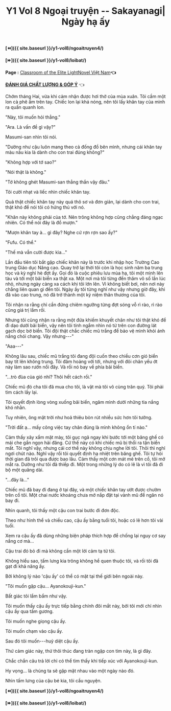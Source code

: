 ﻿---
layout: post
title: Y1 Vol 8 Ngoại truyện -- Sakayanagi| Ngày hạ ấy
permalink: /y1-vol8/ngoaitruyen5/
---

**[⏪]({{ site.baseurl }}/y1-vol8/ngoaitruyen4/)**

**[⏩]({{ site.baseurl }}/y1-vol8/loibat/)**

**Page :** [Classroom of the Elite LightNovel Việt Nam](http://facebook.com/Classroom.of.the.Elite.VN)**👈**

[**ĐÁNH GIÁ CHẤT LƯỢNG & GÓP Ý**](https://bit.ly/danhgiagopy) 👈

Chớm tháng Hai, vừa khi cảm nhận được hơi thở của mùa xuân. Tôi cầm một lon cà phê ấm trên tay. Chiếc lon lại khá nóng, nên tôi lấy khăn tay của mình ra quấn quanh lon.

\"Này, tôi muốn hỏi thẳng.\"

\"Ara. Là vấn đề gì vậy?\"

Masumi-san nhìn tôi nói.

\"Dường như cậu luôn mang theo cả đống đồ bên mình, nhưng cái khăn tay màu nâu kia là dành cho con trai đúng không?\"

\"Không hợp với tớ sao?\"

\"Nói thật là không.\"

\"Tớ không ghét Masumi-san thẳng thắn vậy đâu.\"

Tôi cười nhạt và liếc nhìn chiếc khăn tay.

Quả thật chiếc khăn tay này quá thô sơ và đơn giản, lại dành cho con trai, thật khó để nói tôi có hứng thú với nó.

\"Khăn này không phải của tớ. Nên trông không hợp cũng chẳng đáng ngạc nhiên. Có thể nói đây là đồ mượn.\"

\"Mượn khăn tay à... gì đây? Nghe cứ rợn rợn sao ấy?\"

\"Fufu. Có thể.\"

\"Thế mà vẫn cười được kìa...\"

Lần đầu tiên tôi bắt gặp chiếc khăn này là trước khi nhập học Trường Cao trung Giáo dục Nâng cao. Quay trở lại thời tôi còn là học sinh năm ba trung học và kỳ nghỉ hè đợt ấy. Gọi đó là cuộc phiêu lưu mùa hạ, tôi một mình lên tàu và tới một bãi biển xa thật xa. Một nơi mà tôi từng đến thăm vô số lần lúc nhỏ, nhưng ngày càng xa cách khi tôi lớn lên. Vì không biết bơi, nên nơi này chẳng liên quan gì đến tôi. Ngày ấy tôi từng nghĩ như vậy nhưng giờ đây, khi đã vào cao trung, nó đã trở thành một kỷ niệm thân thương của tôi.

Tôi nhận ra rằng chỉ cần đứng chiêm ngưỡng từng đợt sóng vỗ rì rào, rì rào cũng giá trị lắm rồi.

Nhưng tôi cũng nhận ra rằng một đứa khiếm khuyết chân như tôi thật khó để đi dạo dưới bãi biển, vậy nên tôi tính ngắm nhìn nó từ trên con đường lát gạch dọc bờ biển. Tôi đội thật chắc chiếc mũ trắng để bảo vệ mình khỏi ánh nắng chói chang. Vậy nhưng---\"

\"Aaa---\"

Không lâu sau, chiếc mũ trắng tôi đang đội cuốn theo chiều cơn gió biển bay tít lên không trung. Tôi đâm hoảng với tới, nhưng với đôi chân yếu ớt này làm sao rướn nổi đây. Và rồi nó bay về phía bãi biển.

\"...trò đùa của gió nhỉ? Thôi hết cách rồi.\"

Chiếc mũ đó cha tôi đã mua cho tôi, là vật mà tôi vô cùng trân quý. Tôi phải tìm cách lấy lại.

Tôi quyết định lòng vòng xuống bãi biển, ngâm mình dưới những tia nắng khó nhằn.

Tuy nhiên, ông mặt trời như hoả thiêu bòn rút nhiều sức hơn tôi tưởng.

\"Trời đất ạ... mấy công việc tay chân đúng là mình không ổn tí nào.\"

Cảm thấy xây xẩm mặt mày, tôi gục ngã ngay khi bước tới một băng ghế có mái che gần ngọn hải đăng. Cứ thế này có khi chiếc mũ bị thổi ra tận biển mất. Tôi nghĩ vậy, nhưng cái cơ thể này không chịu nghe lời tôi. Thôi thì nghỉ ngơi chút nào. Nghĩ vậy rồi tôi quyết định hạ nhiệt trên băng ghế. Tôi tự hỏi thời gian đã trôi qua được bao lâu. Cảm thấy một cơn mát mẻ trên cổ, tôi mở mắt ra. Dường như tôi đã thiếp đi. Một trong những lý do có lẽ là vì tôi đã đi bộ một quãng dài.

\"...đây là...\"

Chiếc mũ đã bay đi đang ở tại đây, và một chiếc khăn tay ướt được chườm trên cổ tôi. Một chai nước khoáng chưa mở nắp đặt tại vành mũ để ngăn nó bay đi.

Nhìn quanh, tôi thấy một cậu con trai bước đi đơn độc.

Theo như hình thể và chiều cao, cậu ấy bằng tuổi tôi, hoặc có lẽ hơn tôi vài tuổi.

Xem ra cậu ấy đã dùng những biện pháp thích hợp để chống lại nguy cơ say nắng cơ mà...

Cậu trai đó bỏ đi mà không cần một lời cảm tạ từ tôi.

Không hiểu sao, tấm lưng kia trông không hề quen thuộc tôi, và rồi tôi đã gạt đi khả năng ấy.

Bởi không lý nào \'cậu ấy\' có thể có mặt tại thế giới bên ngoài này.

\"Tôi muốn gặp cậu... Ayanokouji-kun.\"

Bất giác tôi lẩm bẩm như vậy.

Tôi muốn thấy cậu ấy trực tiếp bằng chính đôi mắt này, bởi tôi mới chỉ nhìn cậu ấy qua tấm gương.

Tôi muốn nghe giọng cậu ấy.

Tôi muốn chạm vào cậu ấy.

Sau đó tôi muốn---huỷ diệt cậu ấy.

Thứ cảm giác này, thứ thôi thúc đang tràn ngập con tim này, là gì đây.

Chắc chắn câu trả lời chỉ có thể tìm thấy khi tiếp xúc với Ayanokouji-kun.

Hy vọng... là chúng ta sẽ gặp mặt nhau vào một ngày nào đó.

Nhìn tấm lưng của cậu bé kia, tôi cầu nguyện.

**[⏪]({{ site.baseurl }}/y1-vol8/ngoaitruyen4/)**

**[⏩]({{ site.baseurl }}/y1-vol8/loibat/)**
